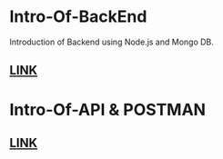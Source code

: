 # Intro-Of-BackEnd
Introduction of Backend using Node.js and Mongo DB.

## [LINK](https://github.com/chandan-devs/Tutorial-On-BackEnd/blob/main/IntroOfBackendDay1.md)

# Intro-Of-API & POSTMAN

## [LINK](https://github.com/chandan-devs/Tutorial-On-BackEnd/blob/main/IntroOfAPIsDay2.md)
